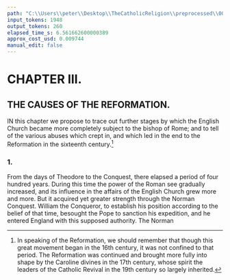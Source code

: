 ```yaml
---
path: "C:\\Users\\peter\\Desktop\\TheCatholicReligion\\preprocessed\\00102.jpg"
input_tokens: 1948
output_tokens: 260
elapsed_time_s: 6.561662600000389
approx_cost_usd: 0.009744
manual_edit: false
---
```

# CHAPTER III.

## THE CAUSES OF THE REFORMATION.

IN this chapter we propose to trace out further stages by which the English Church became more completely subject to the bishop of Rome; and to tell of the various abuses which crept in, and which led in the end to the Reformation in the sixteenth century.[^1]

### 1.

From the days of Theodore to the Conquest, there elapsed a period of four hundred years. During this time the power of the Roman see gradually increased, and its influence in the affairs of the English Church grew more and more. But it acquired yet greater strength through the Norman Conquest. William the Conqueror, to establish his position according to the belief of that time, besought the Pope to sanction his expedition, and he entered England with this supposed authority. The Norman

[^1]: In speaking of the Reformation, we should remember that though this great movement began in the 16th century, it was not confined to that period. The Reformation was continued and brought more fully into shape by the Caroline divines in the 17th century, whose spirit the leaders of the Catholic Revival in the 19th century so largely inherited.